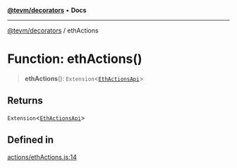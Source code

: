 [**@tevm/decorators**](../README.md) • **Docs**

***

[@tevm/decorators](../globals.md) / ethActions

# Function: ethActions()

> **ethActions**(): `Extension`\<[`EthActionsApi`](../type-aliases/EthActionsApi.md)\>

## Returns

`Extension`\<[`EthActionsApi`](../type-aliases/EthActionsApi.md)\>

## Defined in

[actions/ethActions.js:14](https://github.com/qbzzt/tevm-monorepo/blob/main/packages/decorators/src/actions/ethActions.js#L14)
